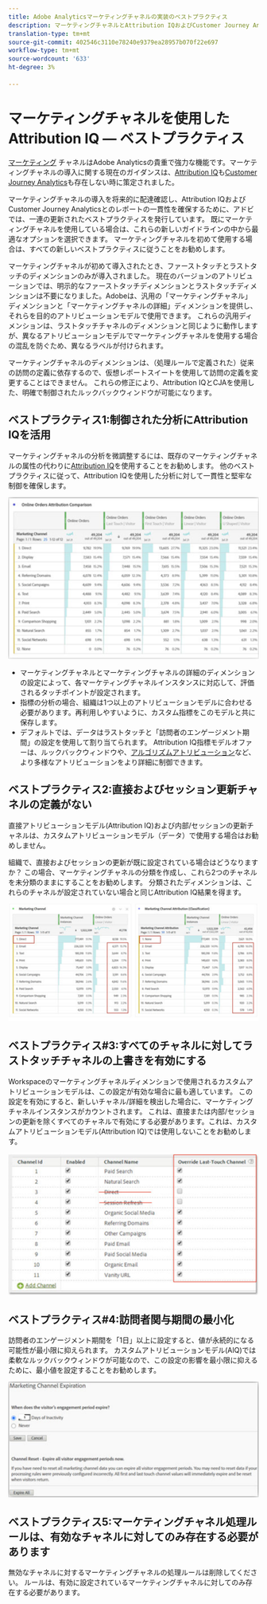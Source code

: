 ```yaml
---
title: Adobe Analyticsマーケティングチャネルの実装のベストプラクティス
description: マーケティングチャネルとAttribution IQおよびCustomer Journey Analyticsを使用するためのベストプラクティスの更新
translation-type: tm+mt
source-git-commit: 402546c3110e78240e9379ea28957b070f22e697
workflow-type: tm+mt
source-wordcount: '633'
ht-degree: 3%

---
```



# マーケティングチャネルを使用したAttribution IQ — ベストプラクティス

[マーケティング](/help/components/c-marketing-channels/c-getting-started-mchannel.md) チャネルはAdobe Analyticsの貴重で強力な機能です。マーケティングチャネルの導入に関する現在のガイダンスは、[Attribution IQ](https://experienceleague.corp.adobe.com/docs/analytics/analyze/analysis-workspace/attribution/overview.html?lang=en#analysis-workspace)も[Customer Journey Analytics](https://experienceleague.adobe.com/docs/analytics-platform/using/cja-usecases/marketing-channels.html?lang=ja#cja-usecases)も存在しない時に策定されました。

マーケティングチャネルの導入を将来的に配達確認し、Attribution IQおよびCustomer Journey Analyticsとのレポートの一貫性を確保するために、アドビでは、一連の更新されたベストプラクティスを発行しています。 既にマーケティングチャネルを使用している場合は、これらの新しいガイドラインの中から最適なオプションを選択できます。 マーケティングチャネルを初めて使用する場合は、すべての新しいベストプラクティスに従うことをお勧めします。

マーケティングチャネルが初めて導入されたとき、ファーストタッチとラストタッチのディメンションのみが導入されました。 現在のバージョンのアトリビューションでは、明示的なファーストタッチディメンションとラストタッチディメンションは不要になりました。Adobeは、汎用の「マーケティングチャネル」ディメンションと「マーケティングチャネルの詳細」ディメンションを提供し、それらを目的のアトリビューションモデルで使用できます。 これらの汎用ディメンションは、ラストタッチチャネルのディメンションと同じように動作しますが、異なるアトリビューションモデルでマーケティングチャネルを使用する場合の混乱を防ぐため、異なるラベルが付けられます。

マーケティングチャネルのディメンションは、（処理ルールで定義された）従来の訪問の定義に依存するので、仮想レポートスイートを使用して訪問の定義を変更することはできません。 これらの修正により、Attribution IQとCJAを使用した、明確で制御されたルックバックウィンドウが可能になります。

## ベストプラクティス1:制御された分析にAttribution IQを活用

マーケティングチャネルの分析を微調整するには、既存のマーケティングチャネルの属性の代わりに[Attribution IQ](https://experienceleague.corp.adobe.com/docs/analytics/analyze/analysis-workspace/attribution/overview.html?lang=en#analysis-workspace)を使用することをお勧めします。 他のベストプラクティスに従って、Attribution IQを使用した分析に対して一貫性と堅牢な制御を確保します。

![](assets/attribution.png)

* マーケティングチャネルとマーケティングチャネルの詳細のディメンションの設定によって、各マーケティングチャネルインスタンスに対応して、評価されるタッチポイントが設定されます。
* 指標の分析の場合、組織は1つ以上のアトリビューションモデルに合わせる必要があります。再利用しやすいように、カスタム指標をこのモデルと共に保存します。
* デフォルトでは、データはラストタッチと「訪問者のエンゲージメント期間」の設定を使用して割り当てられます。 Attribution IQ指標モデルオファーは、ルックバックウィンドウや、[アルゴリズムアトリビューション](https://experienceleague.adobe.com/docs/analytics/analyze/analysis-workspace/attribution/algorithmic.html?lang=en#analysis-workspace)など、より多様なアトリビューションをより詳細に制御できます。

## ベストプラクティス2:直接およびセッション更新チャネルの定義がない

直接アトリビューションモデル(Attribution IQ)および内部/セッションの更新チャネルは、カスタムアトリビューションモデル（データ）で使用する場合はお勧めしません。

組織で、直接およびセッションの更新が既に設定されている場合はどうなりますか？ この場合、マーケティングチャネルの分類を作成し、これら2つのチャネルを未分類のままにすることをお勧めします。 分類されたディメンションは、これらのチャネルが設定されていない場合と同じAttribution IQ結果を得ます。

![](assets/direct-session-refresh.png)

## ベストプラクティス#3:すべてのチャネルに対してラストタッチチャネルの上書きを有効にする

Workspaceのマーケティングチャネルディメンションで使用されるカスタムアトリビューションモデルは、この設定が有効な場合に最も適しています。 この設定を有効にすると、新しいチャネル/詳細を検出した場合に、マーケティングチャネルインスタンスがカウントされます。 これは、直接または内部/セッションの更新を除くすべてのチャネルで有効にする必要があります。これは、カスタムアトリビューションモデル(Attribution IQ)では使用しないことをお勧めします。

![](assets/override.png)

## ベストプラクティス#4:訪問者関与期間の最小化

訪問者のエンゲージメント期間を「1日」以上に設定すると、値が永続的になる可能性が最小限に抑えられます。 カスタムアトリビューションモデル(AIQ)では柔軟なルックバックウィンドウが可能なので、この設定の影響を最小限に抑えるために、最小値を設定することをお勧めします。

![](assets/expiration.png)

## ベストプラクティス5:マーケティングチャネル処理ルールは、有効なチャネルに対してのみ存在する必要があります

無効なチャネルに対するマーケティングチャネルの処理ルールは削除してください。 ルールは、有効に設定されているマーケティングチャネルに対してのみ存在する必要があります。
